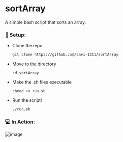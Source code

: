 # sortArray
A simple bash script that sorts an array.

### 🔧 Setup:

* Clone the repo
   ```sh
   git clone https://github.com/savi-1311/sortArray
   ```
* Move to the directory
  ```
  cd sortArray
  ```
* Make the .sh files executable
  ```
  chmod +x run.sh
  ```
* Run the script!
  ```
  ./run.sh
  ```
### 💻 In Action:
![image](https://user-images.githubusercontent.com/56017960/149459567-137ca7c8-7a5b-41c3-8336-da23bff6070e.png)
